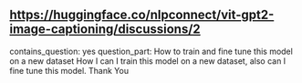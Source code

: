## https://huggingface.co/nlpconnect/vit-gpt2-image-captioning/discussions/2

contains_question: yes
question_part: How to train and fine tune this model on a new dataset
How I can I train this model on a new dataset, also can I fine tune this model. Thank You